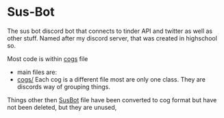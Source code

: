# Sus-Bot
The sus bot discord bot that connects to tinder API and twitter
as well as other stuff. Named after my discord server, that was created in highschool so.

Most code is within [cogs](cogs) file 
- main files are: 
- [cogs/](cogs)
Each cog is a different file most are only one class. They are discords way of grouping things.

Things other then [SusBot](SusBot.py) file have been converted to cog format but have not been deleted, but they are unused,
